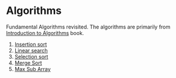 # Algorithms
Fundamental Algorithms revisited.
The algorithms are primarily from [Introduction to Algorithms](https://www.amazon.co.uk/Introduction-Algorithms-Thomas-H-Cormen/dp/0262033844/ref=sr_1_2?dchild=1&keywords=The+Algorithms&qid=1603013507&sr=8-2) book.


1. [Insertion sort](https://github.com/bezgoan/Algos/blob/main/Cormen/Ch02/insertion_sort.py)
2. [Linear search](https://github.com/bezgoan/Algos/blob/main/Cormen/Ch02/linear_search.py)
3. [Selection sort](https://github.com/bezgoan/Algos/blob/main/Cormen/Ch02/selection_sort.py)
4. [Merge Sort](https://github.com/bezgoan/Algos/blob/main/Cormen/Ch02/merge_sort.py)
5. [Max Sub Array](https://github.com/bezgoan/Algos/blob/main/Cormen/Ch04/max_sub_array.py)
